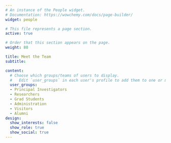 ```yaml
---
# An instance of the People widget.
# Documentation: https://wowchemy.com/docs/page-builder/
widget: people

# This file represents a page section.
active: true

# Order that this section appears on the page.
weight: 80

title: Meet the Team
subtitle:

content:
  # Choose which groups/teams of users to display.
  #   Edit `user_groups` in each user's profile to add them to one or more of these groups.
  user_groups:
  - Principal Investigators
  - Researchers
  - Grad Students
  - Administration
  - Visitors
  - Alumni
design:
  show_interests: false
  show_role: true
  show_social: true
---
```

